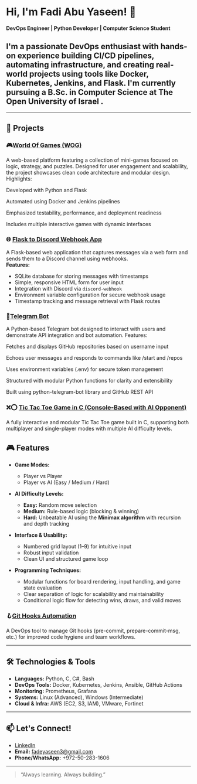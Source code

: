 # Hi, I'm Fadi Abu Yaseen! 👋

**DevOps Engineer | Python Developer | Computer Science Student**

I'm a passionate DevOps enthusiast with hands-on experience building CI/CD pipelines, automating infrastructure, and creating real-world projects using tools like Docker, Kubernetes, Jenkins, and Flask. I'm currently pursuing a B.Sc. in Computer Science at The Open University of Israel .
---
---

## 🚀 Projects
### 🎮[World Of Games (WOG)](https://github.com/Fadi7AY/wog_3.0)
A web-based platform featuring a collection of mini-games focused on logic, strategy, and puzzles. Designed for user engagement and scalability, the project showcases clean code architecture and modular design.
Highlights:

Developed with Python and Flask

Automated using Docker and Jenkins pipelines

Emphasized testability, performance, and deployment readiness

Includes multiple interactive games with dynamic interfaces

### 🌐 [Flask to Discord Webhook App](https://github.com/Fadi7AY/flask-to-discord)  
A Flask-based web application that captures messages via a web form and sends them to a Discord channel using webhooks.  
**Features:**
- SQLite database for storing messages with timestamps  
- Simple, responsive HTML form for user input  
- Integration with Discord via `discord-webhook`  
- Environment variable configuration for secure webhook usage  
- Timestamp tracking and message retrieval with Flask routes  


### 🤖[Telegram Bot](https://github.com/Fadi7AY/Telegram_bot)
A Python-based Telegram bot designed to interact with users and demonstrate API integration and bot automation.
Features:

Fetches and displays GitHub repositories based on username input

Echoes user messages and responds to commands like /start and /repos

Uses environment variables (.env) for secure token management

Structured with modular Python functions for clarity and extensibility

Built using python-telegram-bot library and GitHub REST API




### ❌⭕ [Tic Tac Toe Game in C (Console-Based with AI Opponent)](https://github.com/Fadi7AY/TicTacToe)

A fully interactive and modular Tic Tac Toe game built in C, supporting both multiplayer and single-player modes with multiple AI difficulty levels.

## 🎮 Features

- **Game Modes:**
  - Player vs Player
  - Player vs AI (Easy / Medium / Hard)

- **AI Difficulty Levels:**
  - **Easy:** Random move selection  
  - **Medium:** Rule-based logic (blocking & winning)  
  - **Hard:** Unbeatable AI using the **Minimax algorithm** with recursion and depth tracking

- **Interface & Usability:**
  - Numbered grid layout (1–9) for intuitive input
  - Robust input validation
  - Clean UI and structured game loop

- **Programming Techniques:**
  - Modular functions for board rendering, input handling, and game state evaluation
  - Clear separation of logic for scalability and maintainability
  - Conditional logic flow for detecting wins, draws, and valid moves




### 🪝[Git Hooks Automation](https://github.com/Fadi7AY/GitHooksProj)
A DevOps tool to manage Git hooks (pre-commit, prepare-commit-msg, etc.) for improved code hygiene and team workflows.

---

## 🛠️ Technologies & Tools

- **Languages:** Python, C, C#, Bash
- **DevOps Tools:** Docker, Kubernetes, Jenkins, Ansible, GitHub Actions
- **Monitoring:** Prometheus, Grafana
- **Systems:** Linux (Advanced), Windows (Intermediate)
- **Cloud & Infra:** AWS (EC2, S3, IAM), VMware, Fortinet

---

## 📫 Let's Connect!

- [LinkedIn](https://www.linkedin.com/in/fadiabuyaseen/)
- **Email:** fadeyaseen3@gmail.com
- **Phone/WhatsApp:** +972-50-283-1606

---

> “Always learning. Always building.”
